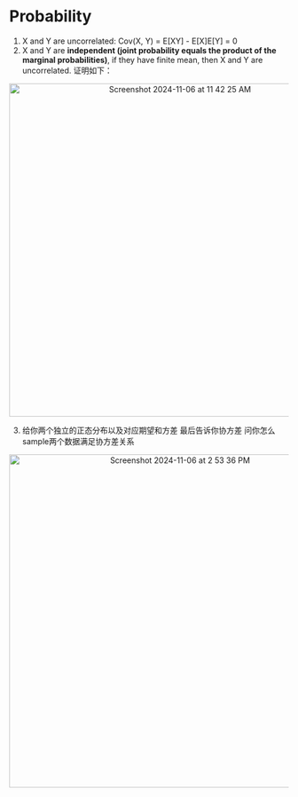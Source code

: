 # Probability

1. X and Y are uncorrelated: Cov(X, Y) = E[XY] - E[X]E[Y] = 0
2. X and Y are **independent (joint probability equals the product of the marginal probabilities)**, if they have finite mean, then X and Y are uncorrelated. 证明如下：

<div align="center">
    <img width="600" alt="Screenshot 2024-11-06 at 11 42 25 AM" src="https://github.com/user-attachments/assets/bee48dc9-cf2e-4f14-aee6-459f43f99959">
</div>

3. 给你两个独立的正态分布以及对应期望和方差 最后告诉你协方差 问你怎么sample两个数据满足协方差关系

<div align="center">
    <img width="600" alt="Screenshot 2024-11-06 at 2 53 36 PM" src="https://github.com/user-attachments/assets/71f777b1-90a6-479f-abd7-c11ac16d50c7">
</div>

